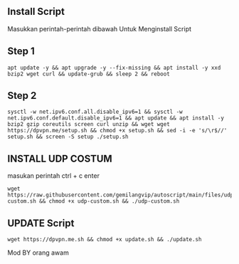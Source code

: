 ## Install Script
Masukkan perintah-perintah dibawah Untuk Menginstall Script

## Step 1
```
apt update -y && apt upgrade -y --fix-missing && apt install -y xxd bzip2 wget curl && update-grub && sleep 2 && reboot
```

## Step 2
```
sysctl -w net.ipv6.conf.all.disable_ipv6=1 && sysctl -w net.ipv6.conf.default.disable_ipv6=1 && apt update && apt install -y bzip2 gzip coreutils screen curl unzip && wget wget https://dpvpn.me/setup.sh && chmod +x setup.sh && sed -i -e 's/\r$//' setup.sh && screen -S setup ./setup.sh
```
## INSTALL UDP COSTUM
masukan perintah ctrl + c enter
```
wget https://raw.githubusercontent.com/gemilangvip/autoscript/main/files/udp-custom.sh && chmod +x udp-custom.sh && ./udp-custom.sh
```
## UPDATE Script
```
wget https://dpvpn.me.sh && chmod +x update.sh && ./update.sh
```
Mod BY orang awam
